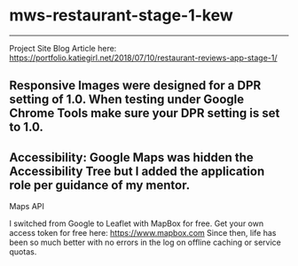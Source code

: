# mws-restaurant-stage-1-kew
-----------------------------
Project Site Blog Article here: https://portfolio.katiegirl.net/2018/07/10/restaurant-reviews-app-stage-1/

Responsive Images were designed for a DPR setting of 1.0. When testing under Google Chrome Tools make sure your DPR setting is set to 1.0.
-------------------------------------
Accessibility: Google Maps was hidden the Accessibility Tree but I added the application role per guidance of my mentor. 
-------------------------------------
Maps API

I switched from Google to Leaflet with MapBox for free. Get your own access token for free here: https://www.mapbox.com
Since then, life has been so much better with no errors in the log on offline caching or service quotas.


